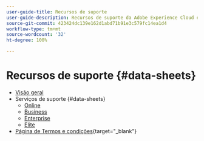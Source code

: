 ```yaml
---
user-guide-title: Recursos de suporte
user-guide-description: Recursos de suporte da Adobe Experience Cloud e da Adobe Experience Platform.
source-git-commit: 423424dc139e162d1abd71b91e3c579fc14ea1d4
workflow-type: tm+mt
source-wordcount: '32'
ht-degree: 100%

---
```



# Recursos de suporte {#data-sheets}

+ [Visão geral](overview.md)
+ Serviços de suporte {#data-sheets}
   + [Online](online.md)
   + [Business](business.md)
   + [Enterprise](enterprise.md)
   + [Elite](elite.md)
+ [Página de Termos e condições](https://helpx.adobe.com/br/support/programs/support-policies-terms-conditions.html){target=&quot;_blank&quot;}

<!--

Articles must be added to this TOC file in order to render.

Use this list format to specify links to articles and section headings that expand and collapse in the left rail of the user guide.

An article link CANNOT be used as a section heading.
-->
